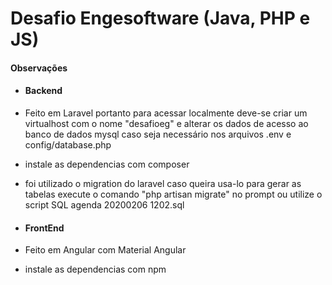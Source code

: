 # Desafio Engesoftware (Java, PHP e JS)



#### Observações

- #### Backend
- Feito em Laravel portanto para acessar localmente deve-se criar um virtualhost com o nome "desafioeg" e alterar os dados de acesso ao banco de dados mysql caso seja necessário nos arquivos .env e config/database.php
- instale as dependencias com composer
- foi utilizado o migration do laravel caso queira usa-lo para gerar as tabelas execute o comando "php artisan migrate" no prompt ou utilize o script SQL agenda 20200206 1202.sql

- #### FrontEnd

- Feito em Angular com Material Angular
- instale as dependencias com npm

